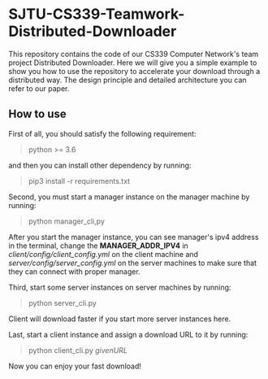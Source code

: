 # SJTU-CS339-Teamwork-Distributed-Downloader
This repository contains the code of our CS339 Computer Network's team project Distributed Downloader. 
Here we will give you a simple example to show you how to use the repository to accelerate your download through a distributed way. 
The design principle and detailed architecture you can refer to our paper.

## How to use
First of all, you should satisfy the following requirement:
> python >= 3.6

and then you can install other dependency by running:
> pip3 install -r requirements.txt

Second, you must start a manager instance on the manager machine by running:
> python manager_cli,py

After you start the manager instance, you can see manager's ipv4 address in the terminal, change the **MANAGER_ADDR_IPV4** in
*client/config/client_config.yml* on the client machine and *server/config/server_config.yml* on the server machines to make sure
that they can connect with proper manager.

Third, start some server instances on server machines by running:
> python server_cli.py

Client will download faster if you start more server instances here.

Last, start a client instance and assign a download URL to it by running:
> python client_cli.py *$given URL$*

Now you can enjoy your fast download!